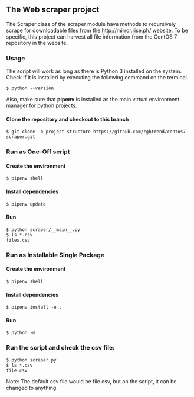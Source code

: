 ## The Web scraper project

The Scraper class of the scraper module have methods to recursively scrape for downloadable files from the http://mirror.rise.ph/ website. To be specific, this project can harvest all file information from the CentOS 7 repository in the website. 

### Usage
The script will work as long as there is Python 3 installed on the system.
Check if it is installed by executing the following command on the terminal.
```
$ python --version
```
Also, make sure that **pipenv** is installed as the main virtual environment manager for python projects.

#### Clone the repository and checkout to this branch
```
$ git clone -b project-structure https://github.com/rgbtrend/centos7-scraper.git
```

### Run as One-Off script
#### Create the environment
```
$ pipenv shell
```
#### Install dependencies
```
$ pipenv update
```
#### Run
```
$ python scraper/__main__.py
$ ls *.csv
files.csv
```

### Run as Installable Single Package
#### Create the environment
```
$ pipenv shell
```
#### Install dependencies
```
$ pipenv install -e .
```
#### Run
```
$ python -m 

```


### Run the script and check the csv file:
```
$ python scraper.py
$ ls *.csv
file.csv
```
Note: The default csv file would be file.csv, but  on the script, it can be changed to anything.


